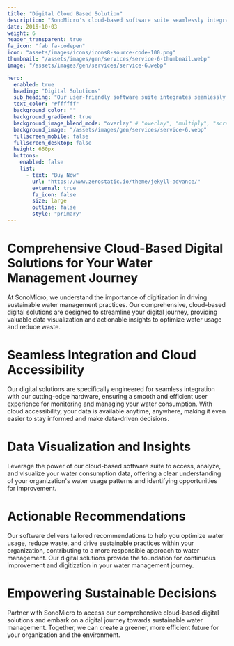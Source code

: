 ```yaml
---
title: "Digital Cloud Based Solution"
description: "SonoMicro's cloud-based software suite seamlessly integrates with our hardware, providing real-time data visualization and actionable insights to optimize water usage and reduce waste. Partner with us on your digital journey towards sustainable water management, and access our comprehensive suite of hardware and software solutions."
date: 2019-10-03
weight: 6
header_transparent: true
fa_icon: "fab fa-codepen"
icon: "assets/images/icons/icons8-source-code-100.png"
thumbnail: "/assets/images/gen/services/service-6-thumbnail.webp"
image: "/assets/images/gen/services/service-6.webp"

hero:
  enabled: true
  heading: "Digital Solutions"
  sub_heading: "Our user-friendly software suite integrates seamlessly with our hardware, providing data visualization and recommendations for optimizing water usage and waste reduction."
  text_color: "#ffffff"
  background_color: ""
  background_gradient: true
  background_image_blend_mode: "overlay" # "overlay", "multiply", "screen"
  background_image: "/assets/images/gen/services/service-6.webp"
  fullscreen_mobile: false
  fullscreen_desktop: false
  height: 660px
  buttons:
    enabled: false
    list:
      - text: "Buy Now"
        url: "https://www.zerostatic.io/theme/jekyll-advance/"
        external: true
        fa_icon: false
        size: large
        outline: false
        style: "primary"
---
```


# Comprehensive Cloud-Based Digital Solutions for Your Water Management Journey
At SonoMicro, we understand the importance of digitization in driving sustainable water management practices. Our comprehensive, cloud-based digital solutions are designed to streamline your digital journey, providing valuable data visualization and actionable insights to optimize water usage and reduce waste.

# Seamless Integration and Cloud Accessibility
Our digital solutions are specifically engineered for seamless integration with our cutting-edge hardware, ensuring a smooth and efficient user experience for monitoring and managing your water consumption. With cloud accessibility, your data is available anytime, anywhere, making it even easier to stay informed and make data-driven decisions.

# Data Visualization and Insights
Leverage the power of our cloud-based software suite to access, analyze, and visualize your water consumption data, offering a clear understanding of your organization's water usage patterns and identifying opportunities for improvement.

# Actionable Recommendations
Our software delivers tailored recommendations to help you optimize water usage, reduce waste, and drive sustainable practices within your organization, contributing to a more responsible approach to water management. Our digital solutions provide the foundation for continuous improvement and digitization in your water management journey.

# Empowering Sustainable Decisions
Partner with SonoMicro to access our comprehensive cloud-based digital solutions and embark on a digital journey towards sustainable water management. Together, we can create a greener, more efficient future for your organization and the environment.